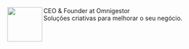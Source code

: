 <img align="left" width="80" src="https://omnigestor.com/images/logo.png">

<dl>
  <dt>CEO & Founder at Omnigestor</dt>
  <dd>Soluções criativas para melhorar o seu negócio.</dd>
</dl>

<br>

<div style="display: inline_block">

</div>
